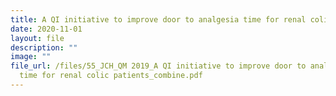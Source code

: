 ```yaml
---
title: A QI initiative to improve door to analgesia time for renal colic patients
date: 2020-11-01
layout: file
description: ""
image: ""
file_url: /files/55_JCH_QM 2019_A QI initiative to improve door to analgesia
  time for renal colic patients_combine.pdf
---
```

